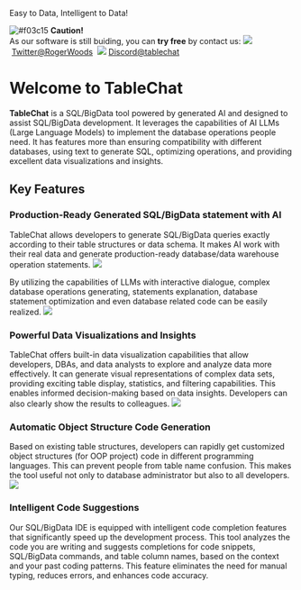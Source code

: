 
Easy to Data, Intelligent to Data! &nbsp; 

![#f03c15](https://placehold.co/15x15/f03c15/f03c15.png) **Caution!** <br>
As our software is still buiding, you can **try free** by contact us:&nbsp;<img src="https://user-images.githubusercontent.com/4312068/282979400-f29cb9f4-9779-41e0-b082-100edfe1e891.png">&nbsp;[Twitter@RogerWoods](https://twitter.com/roger_woods_go)  &nbsp;<img src="https://user-images.githubusercontent.com/4312068/283023545-113ecfec-4c65-4c32-9a07-e816cf062207.png">&nbsp;[Discord@tablechat](https://discord.gg/fB6RG45a) 
<br>

# Welcome to TableChat
**TableChat** is a SQL/BigData tool powered by generated  AI and designed to assist SQL/BigData development. It leverages the capabilities of AI  LLMs (Large Language Models) to implement the database operations people need. It has features more than ensuring compatibility with different databases,  using text to generate SQL, optimizing operations, and providing excellent data visualizations and insights.

## Key Features
### Production-Ready Generated SQL/BigData statement  with AI
TableChat  allows developers to generate SQL/BigData queries exactly according to their table structures or data schema. It makes AI work with their real data and generate production-ready database/data warehouse operation statements. 
<img src="https://user-images.githubusercontent.com/4312068/283025844-cc8e752c-ce31-4f3b-96ef-5760e1fa574d.png">

By utilizing the capabilities of LLMs with interactive dialogue,  complex database operations generating, statements explanation, database statement optimization and even database related code can be easily realized.
<img src="https://user-images.githubusercontent.com/4312068/283469710-d6ee0f7d-7c8d-455e-a244-5dee693b68a8.png">

### Powerful Data Visualizations and Insights
TableChat offers built-in data visualization capabilities that allow developers, DBAs, and data analysts to explore and analyze data more effectively. It  can generate visual representations of complex data sets,  providing exciting table display, statistics, and filtering capabilities. This enables informed decision-making based on data insights. Developers can also clearly show the results to colleagues. 
<img src="https://user-images.githubusercontent.com/4312068/283025857-f8c56053-6be4-48f2-abfe-e25901fea5b6.png">

### Automatic Object Structure Code Generation
Based on existing table structures, developers can rapidly get customized object structures (for OOP project) code in different programming languages. This can prevent people from table name confusion. This makes the tool useful not only to database administrator but also to all developers.
<img src="https://user-images.githubusercontent.com/4312068/283056786-3528383c-8804-4fcc-88b8-0ca11a28e77d.png">

### Intelligent Code Suggestions
Our SQL/BigData IDE is equipped with intelligent code completion features that significantly speed up the development process. This tool analyzes the code you are writing and suggests completions for code snippets, SQL/BigData commands, and table column names, based on the context and your past coding patterns. This feature eliminates the need for manual typing, reduces errors, and enhances code accuracy.
